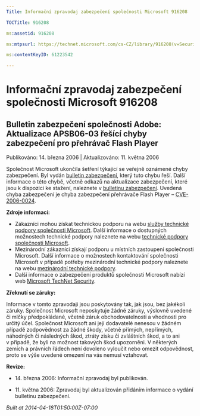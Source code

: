 ```yaml
---
Title: Informační zpravodaj zabezpečení společnosti Microsoft 916208

TOCTitle: 916208

ms:assetid: 916208

ms:mtpsurl: https://technet.microsoft.com/cs-CZ/library/916208(v=Security.10)

ms:contentKeyID: 61223542

---
```


# Informační zpravodaj zabezpečení společnosti Microsoft 916208 #

## Bulletin zabezpečení společnosti Adobe: Aktualizace APSB06-03 řešící chyby zabezpečení pro přehrávač Flash Player ##

Publikováno: 14. března 2006 | Aktualizováno: 11. května 2006

Společnost Microsoft ukončila šetření týkající se veřejně oznámené chyby zabezpečení. Byl vydán [bulletin zabezpečení](http://technet.microsoft.com/security/bulletin/ms06-020), který tuto chybu řeší. Další informace o této chybě, včetně odkazů na aktualizace zabezpečení, které jsou k dispozici ke stažení, naleznete v [bulletinu zabezpečení](http://technet.microsoft.com/security/bulletin/ms06-020). Uvedená chyba zabezpečení je chyba zabezpečení přehrávače Flash Player – [CVE-2006-0024](http://www.cve.mitre.org/cgi-bin/cvename.cgi?name=cve-2006-0024).

**Zdroje informací:**

* Zákazníci mohou získat technickou podporu na webu [služby technické podpory společnosti Microsoft](http://go.microsoft.com/fwlink/?linkid=21131). Další informace o dostupných možnostech technické podpory naleznete na webu [technické podpory společnosti Microsoft](http://support.microsoft.com/).
* Mezinárodní zákazníci získají podporu u místních zastoupení společnosti Microsoft. Další informace o možnostech kontaktování společnosti Microsoft v případě potřeby mezinárodní technické podpory naleznete na webu [mezinárodní technické podpory](http://go.microsoft.com/fwlink/?linkid=21155).
* Další informace o zabezpečení produktů společnosti Microsoft nabízí web [Microsoft TechNet Security](http://www.microsoft.com/cze/technet/security/).

**Zřeknutí se záruky:**

Informace v tomto zpravodaji jsou poskytovány tak, jak jsou, bez jakékoli záruky. Společnost Microsoft neposkytuje žádné záruky, výslovně uvedené či mlčky předpokládané, včetně záruk obchodovatelnosti a vhodnosti pro určitý účel. Společnost Microsoft ani její dodavatelé nenesou v žádném případě zodpovědnost za žádné škody, včetně přímých, nepřímých, náhodných či následných škod, ztráty zisku či zvláštních škod, a to ani v případě, že byli na možnost takových škod upozorněni. V některých zemích a právních řádech není dovoleno vyloučit nebo omezit odpovědnost, proto se výše uvedené omezení na vás nemusí vztahovat.

**Revize:**

* <p>14. března 2006: Informační zpravodaj byl publikován.</p>

* <p>11. května 2006: Zpravodaj byl aktualizován přidáním informace o vydání bulletinu zabezpečení.</p>

*Built at 2014-04-18T01:50:00Z-07:00*
